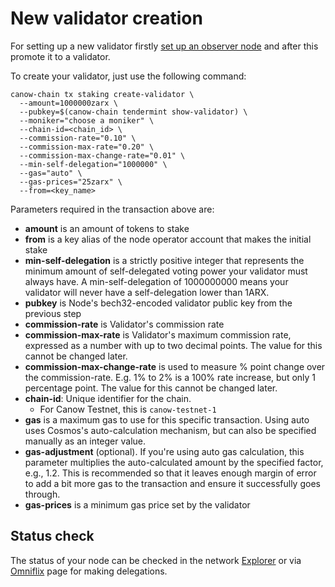 # New validator creation

For setting up a new validator firstly [set up an observer node](canow-node-installation.md) and after this promote it to a validator.

To create your validator, just use the following command:

```commandline
canow-chain tx staking create-validator \
  --amount=1000000zarx \
  --pubkey=$(canow-chain tendermint show-validator) \
  --moniker="choose a moniker" \
  --chain-id=<chain_id> \
  --commission-rate="0.10" \
  --commission-max-rate="0.20" \
  --commission-max-change-rate="0.01" \
  --min-self-delegation="1000000" \
  --gas="auto" \
  --gas-prices="25zarx" \
  --from=<key_name>
```

Parameters required in the transaction above are:
* **amount** is an amount of tokens to stake
* **from** is a key alias of the node operator account that makes the initial stake
* **min-self-delegation** is a strictly positive integer that represents the minimum amount of self-delegated voting power your validator must always have. A min-self-delegation of 1000000000 means your validator will never have a self-delegation lower than 1ARX.
* **pubkey** is Node's bech32-encoded validator public key from the previous step
* **commission-rate** is Validator's commission rate
* **commission-max-rate** is Validator's maximum commission rate, expressed as a number with up to two decimal points. The value for this cannot be changed later.
* **commission-max-change-rate** is used to measure % point change over the commission-rate. E.g. 1% to 2% is a 100% rate increase, but only 1 percentage point. The value for this cannot be changed later.
* **chain-id**: Unique identifier for the chain.
  * For Canow Testnet, this is `canow-testnet-1`
* **gas** is a maximum gas to use for this specific transaction. Using auto uses Cosmos's auto-calculation mechanism, but can also be specified manually as an integer value.
* **gas-adjustment** (optional). If you're using auto gas calculation, this parameter multiplies the auto-calculated amount by the specified factor, e.g., 1.2. This is recommended so that it leaves enough margin of error to add a bit more gas to the transaction and ensure it successfully goes through.
* **gas-prices** is a minimum gas price set by the validator

## Status check

The status of your node can be checked in the network [Explorer](https://explorer.testnet.canowchain.com/desmos) or via [Omniflix](https://omniflix.testnet.canowchain.com) page for making delegations.
